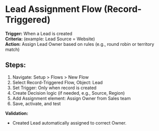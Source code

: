 # Lead Assignment Flow (Record-Triggered)

**Trigger:** When a Lead is created  
**Criteria:** (example: Lead Source = Website)  
**Action:** Assign Lead Owner based on rules (e.g., round robin or territory match)

## Steps:
1. Navigate: Setup > Flows > New Flow
2. Select Record-Triggered Flow, Object: Lead
3. Set Trigger: Only when record is created
4. Create Decision logic (if needed, e.g., Source, Region)
5. Add Assignment element: Assign Owner from Sales team
6. Save, activate, and test

**Validation:**  
- Created Lead automatically assigned to correct Owner.
